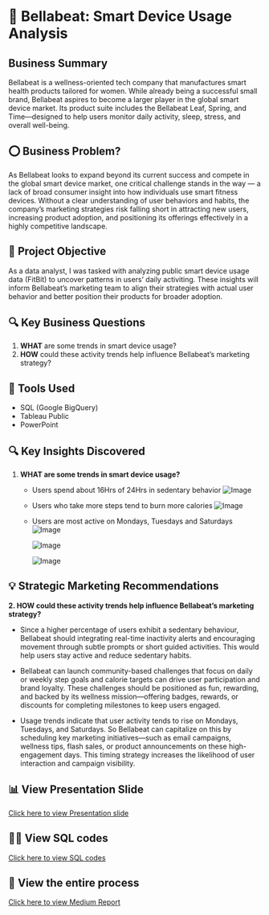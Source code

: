 # 🌿 Bellabeat: Smart Device Usage Analysis

## Business Summary
Bellabeat is a wellness-oriented tech company that manufactures smart health products tailored for women. While already being a successful small brand, Bellabeat aspires to become a larger player in the global smart device market. Its product suite includes the Bellabeat Leaf, Spring, and Time—designed to help users monitor daily activity, sleep, stress, and overall well-being.

## ⭕ Business Problem?
As Bellabeat looks to expand beyond its current success and compete in the global smart device market, one critical challenge stands in the way — a lack of broad consumer insight into how individuals use smart fitness devices. Without a clear understanding of user behaviors and habits, the company’s marketing strategies risk falling short in attracting new users, increasing product adoption, and positioning its offerings effectively in a highly competitive landscape.

## 🎯  Project Objective
As a data analyst, I was tasked with analyzing public smart device usage data (FitBit) to uncover patterns in users’ daily activiting. These insights will inform Bellabeat’s marketing team to align their strategies with actual user behavior and better position their products for broader adoption.

## 🔍 Key Business Questions
1. **WHAT** are some trends in smart device usage?
2. **HOW** could these activity trends help influence Bellabeat’s marketing strategy?

## 🧰 Tools Used
- SQL (Google BigQuery)
- Tableau Public
- PowerPoint

## 🔍 Key Insights Discovered
1. ****WHAT** are some trends in smart device usage?**

   - Users spend about 16Hrs of 24Hrs in sedentary behavior
![Image](https://github.com/user-attachments/assets/0a4c640e-c903-4c2b-8e81-878d539266f7)

   - Users who take more steps tend to burn more calories
![Image](https://github.com/user-attachments/assets/67344acb-9a17-41bc-87d8-c20d66146783)

   - Users are most active on Mondays, Tuesdays and Saturdays
     ![Image](https://github.com/user-attachments/assets/eed6ea36-65f4-4378-9355-67f148c797eb)

     ![Image](https://github.com/user-attachments/assets/10fdd16a-dc0e-47d6-865d-700e38064b8c)

     ![Image](https://github.com/user-attachments/assets/17f1ca4a-3b1c-4afc-aa79-9566089b9680)

## 💡 Strategic Marketing  Recommendations
**2. **HOW** could these activity trends help influence Bellabeat’s marketing strategy?**
- Since a higher percentage of users exhibit a sedentary behaviour, Bellabeat should integrating real-time inactivity alerts and encouraging movement through subtle prompts or short guided activities. This would help users stay active and reduce sedentary habits.
  
- Bellabeat can launch community-based challenges that focus on daily or weekly step goals and calorie targets can drive user participation and brand loyalty. These challenges should be positioned as fun, rewarding, and backed by its wellness mission—offering badges, rewards, or discounts for completing milestones to keep users engaged.

- Usage trends indicate that user activity tends to rise on Mondays, Tuesdays, and Saturdays. So Bellabeat can capitalize on this by scheduling key marketing initiatives—such as email campaigns, wellness tips, flash sales, or product announcements on these high-engagement days. This timing strategy increases the likelihood of user interaction and campaign visibility.

## 📊 View Presentation Slide 
[Click here to view Presentation slide](https://www.canva.com/design/DAGoRYZqjD4/Z5Bjm9uxq0LYipHFlUqT8w/edit?utm_content=DAGoRYZqjD4&utm_campaign=designshare&utm_medium=link2&utm_source=sharebutton)

## 🧑‍💻 View SQL codes
[Click here to view SQL codes](https://github.com/tos-in1/Case_Study-Bellabeat/tree/main/SQL)

## 📝 View the entire process 
[Click here to view Medium Report](https://medium.com/@tosin.folorunso01/bellabeat-case-study-how-user-data-unlocked-a-smarter-marketing-strategy-dc92fcad6da1)

